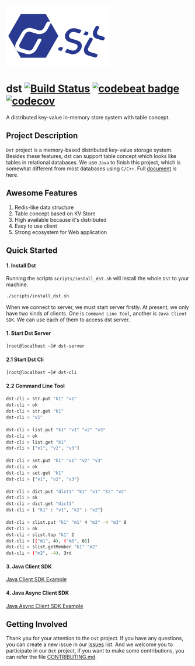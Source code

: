 <div align=left>
    <img src="docs/res/dst_logo.png" width="282" height="170"> 
</div>

# dst [![Build Status](https://travis-ci.com/dst-project/dst.svg?branch=master)](https://travis-ci.com/dst-project/dst) [![codebeat badge](https://codebeat.co/badges/4d3ca0ed-06a6-4f43-b866-2b663e65e0f4)](https://codebeat.co/projects/github-com-dst-project-dst-master) [![codecov](https://codecov.io/gh/dst-project/dst/branch/master/graph/badge.svg)](https://codecov.io/gh/dst-project/dst)
A distributed key-value in-memory store system with table concept.

## Project Description
`Dst` project is a memory-based distributed key-value storage system. Besides these features, dst can support table concept which looks like tables in relational databases. We use `Java` to finish this project, which is somewhat different from most databases using `C/C++`. Full [document](https://docs.dst.distkv.com/en/latest/) is here.

## Awesome Features
1. Redis-like data structure
2. Table concept based on KV Store
3. High available because it's distributed
4. Easy to use client
5. Strong ecosystem for Web application

## Quick Started
#### 1. Install Dst
Running the scripts `scripts/install_dst.sh` will install the whole `Dst` to your machine.
```bash
./scripts/install_dst.sh
```

When we connect to server, we must start server firstly. At present, we only have two kinds of clients. One is `Command Line Tool`, another is `Java Client SDK`.
We can use each of them to access dst server.
#### 1. Start Dst Server
```bash
[root@localhost ~]# dst-server
```

#### 2.1 Start Dst Cli
```bash
[root@localhost ~]# dst-cli
```

#### 2.2 Command Line Tool
```bash
dst-cli > str.put "k1" "v1"
dst-cli > ok
dst-cli > str.get "k1" 
dst-cli > "v1"

dst-cli > list.put "k1" "v1" "v2" "v3"
dst-cli > ok
dst-cli > list.get "k1"
dst-cli > ["v1", "v2", "v3"]

dst-cli > set.put "k1" "v1" "v2" "v3"
dst-cli > ok
dst-cli > set.get "k1"
dst-cli > {"v1", "v2", "v3"}

dst-cli > dict.put "dict1" "k1" "v1" "k2" "v2"
dst-cli > ok
dst-cli > dict.get "dict1"
dst-cli > { "k1" : "v1", "k2" : "v2"}

dst-cli > slist.put "k1" "m1" 4 "m2" -4 "m3" 0
dst-cli > ok
dst-cli > slist.top "k1" 2
dst-cli > [("m1", 4), ("m3", 0)]
dst-cli > slist.getMember "k1" "m2"
dst-cli > ("m2", -4), 3rd
```

#### 3. Java Client SDK
[Java Client SDK Example](https://github.com/dst-project/dst/blob/master/client/src/main/java/com/distkv/dst/client/example/DstUsageExample.java)

#### 4. Java Async Client SDK
[Java Async Client SDK Example](https://github.com/dst-project/dst/blob/master/client/src/main/java/com/distkv/dst/asyncclient/example/DstAsyncUsageExample.java)

## Getting Involved
Thank you for your attention to the `Dst` project. If you have any questions, you can create a new issue in our [Issues](https://github.com/dst-project/dst/issues) list.
And we welcome you to participate in our `Dst` project, if you want to make some contributions, you can refer the file [CONTRIBUTING.md](https://github.com/dst-project/dst/blob/master/CONTRIBUTING.md).

